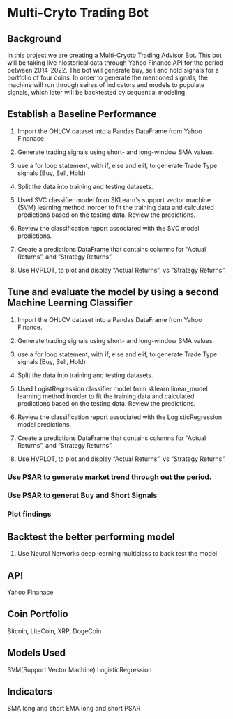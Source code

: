 # Multi-Cryto Trading Bot

## Background

In this project we are creating a Multi-Cryoto Trading Advisor Bot. This bot will be taking live hiostorical data through Yahoo Finance API for the period between 2014-2022.
The bot will generate buy, sell and hold signals for a portfolio of four coins. In order to generate the mentioned signals, the machine will run through seires of indicators and models 
to populate signals, which later will be backtested by sequential modeling. 


## Establish a Baseline Performance

1.  Import the OHLCV dataset into a Pandas DataFrame from Yahoo Finanace 

2.  Generate trading signals using short- and long-window SMA values.

3.  use a for loop statement, with if, else and elif, to generate Trade Type signals (Buy, Sell, Hold)

4.  Split the data into training and testing datasets.

5.  Used SVC classifier model from SKLearn's support vector machine (SVM) learning method inorder to fit the training data and calculated predictions based on the testing data. Review the predictions.

6.  Review the classification report associated with the SVC model predictions.

7.  Create a predictions DataFrame that contains columns for “Actual Returns”, and “Strategy Returns”.

8.  Use HVPLOT, to plot and display “Actual Returns”, vs “Strategy Returns”.


## Tune and evaluate the model by using a second Machine Learning Classifier 

1.  Import the OHLCV dataset into a Pandas DataFrame from Yahoo Finance.

2.  Generate trading signals using short- and long-window SMA values.

3.  use a for loop statement, with if, else and elif, to generate Trade Type signals (Buy, Sell, Hold)

4.  Split the data into training and testing datasets.

5.  Used LogistRegression classifier model from  sklearn linear_model learning method inorder to fit the training data and calculated predictions based on the testing data. Review the predictions.

6.  Review the classification report associated with the LogisticRegression model predictions.

7.  Create a predictions DataFrame that contains columns for  “Actual Returns”, and “Strategy Returns”.

8.  Use HVPLOT, to plot and display “Actual Returns”, vs “Strategy Returns”.

### Use PSAR to generate market trend through out the period.
### Use PSAR to generat Buy and Short Signals 
### Plot findings 

## Backtest the better performing model

1.  Use Neural Networks deep learning multiclass to back test the model. 

## AP!
Yahoo Finanace 

## Coin Portfolio

Bitcoin, LiteCoin, XRP, DogeCoin

## Models Used
SVM(Support Vector Machine)
LogisticRegression 

## Indicators 
SMA long and short 
EMA long and short
PSAR 






